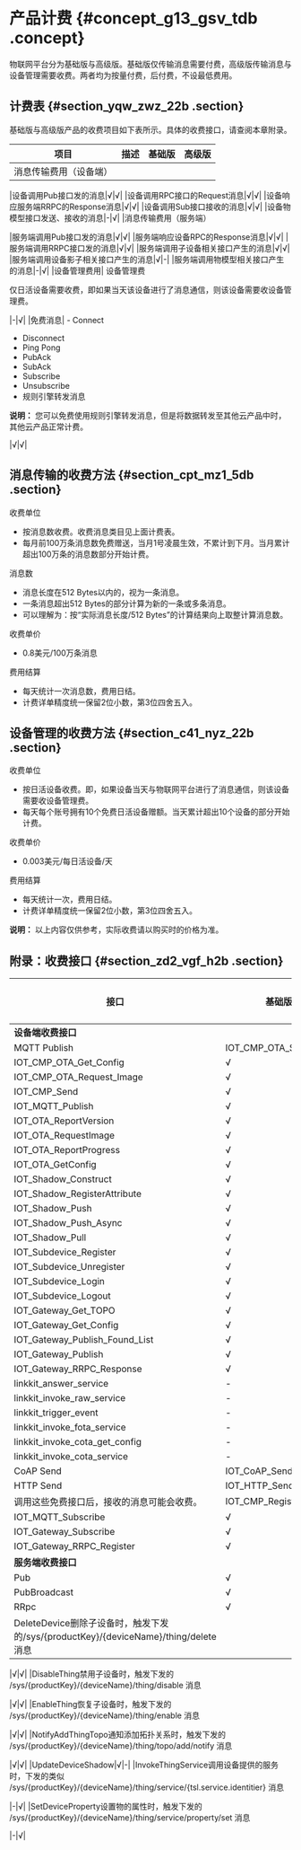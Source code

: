 # 产品计费 {#concept_g13_gsv_tdb .concept}

物联网平台分为基础版与高级版。基础版仅传输消息需要付费，高级版传输消息与设备管理需要收费。两者均为按量付费，后付费，不设最低费用。

## 计费表 {#section_yqw_zwz_22b .section}

基础版与高级版产品的收费项目如下表所示。具体的收费接口，请查阅本章附录。

|项目|描述|基础版|高级版|
|--|:-|:--|---|
|消息传输费用（设备端）

|设备调用Pub接口发的消息|√|√|
|设备调用RPC接口的Request消息|√|√|
|设备响应服务端RRPC的Response消息|√|√|
|设备调用Sub接口接收的消息|√|√|
|设备物模型接口发送、接收的消息|-|√|
|消息传输费用（服务端）

|服务端调用Pub接口发的消息|√|√|
|服务端响应设备RPC的Response消息|√|√|
|服务端调用RRPC接口发的消息|√|√|
|服务端调用子设备相关接口产生的消息|√|√|
|服务端调用设备影子相关接口产生的消息|√|-|
|服务端调用物模型相关接口产生的消息|-|√|
|设备管理费用| 设备管理费

 仅日活设备需要收费，即如果当天该设备进行了消息通信，则该设备需要收设备管理费。

 |-|√|
|免费消息| -   Connect
-   Disconnect
-   Ping Pong
-   PubAck
-   SubAck
-   Subscribe
-   Unsubscribe
-   规则引擎转发消息

**说明：** 您可以免费使用规则引擎转发消息，但是将数据转发至其他云产品中时，其他云产品正常计费。


 |√|√|

## 消息传输的收费方法 {#section_cpt_mz1_5db .section}

收费单位

-   按消息数收费。收费消息类目见上面计费表。
-   每月前100万条消息数免费赠送，当月1号凌晨生效，不累计到下月。当月累计超出100万条的消息数部分开始计费。

消息数

-   消息长度在512 Bytes以内的，视为一条消息。
-   一条消息超出512 Bytes的部分计算为新的一条或多条消息。
-   可以理解为：按“实际消息长度/512 Bytes”的计算结果向上取整计算消息数。

收费单价

-   0.8美元/100万条消息

费用结算

-   每天统计一次消息数，费用日结。
-   计费详单精度统一保留2位小数，第3位四舍五入。

## 设备管理的收费方法 {#section_c41_nyz_22b .section}

收费单位

-   按日活设备收费。即，如果设备当天与物联网平台进行了消息通信，则该设备需要收设备管理费。
-   每天每个账号拥有10个免费日活设备赠额。当天累计超出10个设备的部分开始计费。

收费单价

-   0.003美元/每日活设备/天

费用结算

-   每天统计一次，费用日结。
-   计费详单精度统一保留2位小数，第3位四舍五入。

**说明：** 以上内容仅供参考，实际收费请以购买时的价格为准。

## 附录：收费接口 {#section_zd2_vgf_h2b .section}

|接口|基础版|高级版|
|--|---|---|
|**设备端收费接口**|
|MQTT Publish|IOT\_CMP\_OTA\_Start|√|√|
|IOT\_CMP\_OTA\_Get\_Config|√|√|
|IOT\_CMP\_OTA\_Request\_Image|√|√|
|IOT\_CMP\_Send|√|√|
|IOT\_MQTT\_Publish|√|√|
|IOT\_OTA\_ReportVersion|√|√|
|IOT\_OTA\_RequestImage|√|√|
|IOT\_OTA\_ReportProgress|√|√|
|IOT\_OTA\_GetConfig|√|√|
|IOT\_Shadow\_Construct|√|√|
|IOT\_Shadow\_RegisterAttribute|√|√|
|IOT\_Shadow\_Push|√|√|
|IOT\_Shadow\_Push\_Async|√|√|
|IOT\_Shadow\_Pull|√|√|
|IOT\_Subdevice\_Register|√|√|
|IOT\_Subdevice\_Unregister|√|√|
|IOT\_Subdevice\_Login|√|√|
|IOT\_Subdevice\_Logout|√|√|
|IOT\_Gateway\_Get\_TOPO|√|√|
|IOT\_Gateway\_Get\_Config|√|√|
|IOT\_Gateway\_Publish\_Found\_List|√|√|
|IOT\_Gateway\_Publish|√|√|
|IOT\_Gateway\_RRPC\_Response|√|√|
|linkkit\_answer\_service|-|√|
|linkkit\_invoke\_raw\_service|-|√|
|linkkit\_trigger\_event|-|√|
|linkkit\_invoke\_fota\_service|-|√|
|linkkit\_invoke\_cota\_get\_config|-|√|
|linkkit\_invoke\_cota\_service|-|√|
|CoAP Send|IOT\_CoAP\_SendMessage|√|√|
|HTTP Send|IOT\_HTTP\_SendMessage|√|√|
|调用这些免费接口后，接收的消息可能会收费。|IOT\_CMP\_Register|√|√|
|IOT\_MQTT\_Subscribe|√|√|
|IOT\_Gateway\_Subscribe|√|√|
|IOT\_Gateway\_RRPC\_Register|√|√|
|**服务端收费接口**|
|Pub|√|√|
|PubBroadcast|√|√|
|RRpc|√|√|
|DeleteDevice删除子设备时，触发下发的/sys/\{productKey\}/\{deviceName\}/thing/delete 消息

|√|√|
|DisableThing禁用子设备时，触发下发的 /sys/\{productKey\}/\{deviceName\}/thing/disable 消息

|√|√|
|EnableThing恢复子设备时，触发下发的 /sys/\{productKey\}/\{deviceName\}/thing/enable 消息

|√|√|
|NotifyAddThingTopo通知添加拓扑关系时，触发下发的 /sys/\{productKey\}/\{deviceName\}/thing/topo/add/notify 消息

|√|√|
|UpdateDeviceShadow|√|-|
|InvokeThingService调用设备提供的服务时，下发的类似 /sys/\{productKey\}/\{deviceName\}/thing/service/\{tsl.service.identitier\} 消息

|-|√|
|SetDeviceProperty设置物的属性时，触发下发的 /sys/\{productKey\}/\{deviceName\}/thing/service/property/set 消息

|-|√|

